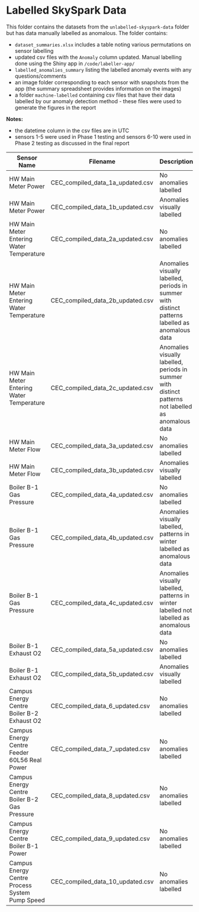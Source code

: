 # Labelled SkySpark Data

This folder contains the datasets from the `unlabelled-skyspark-data` folder but has data manually labelled as anomalous. The folder contains:

- `dataset_summaries.xlsx` includes a table noting various permutations on sensor labelling  
- updated csv files with the `Anomaly` column updated. Manual labelling done using the Shiny app in `/code/labeller-app/`
- `labelled_anomalies_summary` listing the labelled anomaly events with any questions/comments
- an image folder corresponding to each sensor with snapshots from the app (the summary spreadsheet provides information on the images)
- a folder `machine-labelled` containing csv files that have their data labelled by our anomaly detection method - these files were used to generate the figures in the report

**Notes:** 

- the datetime column in the csv files are in UTC
- sensors 1-5 were used in Phase 1 testing and sensors 6-10 were used in Phase 2 testing as discussed in the final report

| Sensor Name                                    | Filename                         | Description                                                                                          | Image Folder          |
| ---------------------------------------------- | -------------------------------- | ---------------------------------------------------------------------------------------------------- | --------------------- |
| HW Main Meter Power                            | CEC_compiled_data_1a_updated.csv | No anomalies labelled                                                                                | 1-images              |
| HW Main Meter Power                            | CEC_compiled_data_1b_updated.csv | Anomalies visually labelled                                                                          | 1-images              |
| HW Main Meter Entering Water Temperature       | CEC_compiled_data_2a_updated.csv | No anomalies labelled                                                                                | 2-images              |
| HW Main Meter Entering Water Temperature       | CEC_compiled_data_2b_updated.csv | Anomalies visually labelled, periods in summer with distinct patterns labelled as anomalous data     | 2-images              |
| HW Main Meter Entering Water Temperature       | CEC_compiled_data_2c_updated.csv | Anomalies visually labelled, periods in summer with distinct patterns not labelled as anomalous data | 2-images              |
| HW Main Meter Flow                             | CEC_compiled_data_3a_updated.csv | No anomalies labelled                                                                                | 3-images              |
| HW Main Meter Flow                             | CEC_compiled_data_3b_updated.csv | Anomalies visually labelled                                                                          | 3-images              |
| Boiler B-1 Gas Pressure                        | CEC_compiled_data_4a_updated.csv | No anomalies labelled                                                                                | 4-images              |
| Boiler B-1 Gas Pressure                        | CEC_compiled_data_4b_updated.csv | Anomalies visually labelled, patterns in winter labelled as anomalous data                           | 4-images              |
| Boiler B-1 Gas Pressure                        | CEC_compiled_data_4c_updated.csv | Anomalies visually labelled, patterns in winter labelled not labelled as anomalous data              | 4-images              |
| Boiler B-1 Exhaust O2                          | CEC_compiled_data_5a_updated.csv | No anomalies labelled                                                                                | 5-images              |
| Boiler B-1 Exhaust O2                          | CEC_compiled_data_5b_updated.csv | Anomalies visually labelled                                                                          | 5-images              |
| Campus Energy Centre Boiler B-2 Exhaust O2     | CEC_compiled_data_6_updated.csv  | No anomalies labelled                                                                                | No Images |
| Campus Energy Centre Feeder 60L56 Real Power   | CEC_compiled_data_7_updated.csv  | No anomalies labelled                                                                                | No Images |
| Campus Energy Centre Boiler B-2 Gas Pressure   | CEC_compiled_data_8_updated.csv  | No anomalies labelled                                                                                | No Images |
| Campus Energy Centre Boiler B-1 Power          | CEC_compiled_data_9_updated.csv  | No anomalies labelled                                                                                | No Images |
| Campus Energy Centre Process System Pump Speed | CEC_compiled_data_10_updated.csv | No anomalies labelled                                                                                | No Images |
